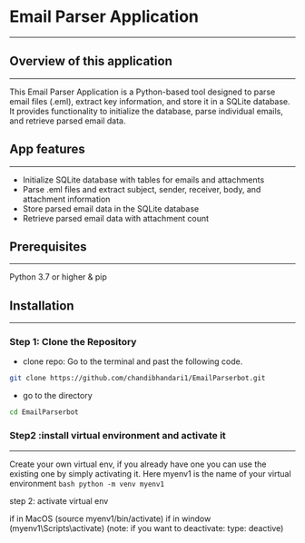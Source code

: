 # Email Parser Application
---
## Overview of this application
---
This Email Parser Application is a Python-based tool designed to parse email files (.eml), extract key information, and store it in a SQLite database. It provides functionality to initialize the database, parse individual emails, and retrieve parsed email data.

## App features
---
- Initialize SQLite database with tables for emails and attachments
- Parse .eml files and extract subject, sender, receiver, body, and attachment information
- Store parsed email data in the SQLite database
- Retrieve parsed email data with attachment count
## Prerequisites
---
Python 3.7 or higher & pip

## Installation
---
### Step 1: Clone the Repository
- clone repo: 
Go to the terminal and past the following code.
``` bash
git clone https://github.com/chandibhandari1/EmailParserbot.git
```
- go to the directory
``` bash
cd EmailParserbot
```

### Step2 :install virtual environment and activate it
---
Create your own virtual env, if you already have one you can use the existing one by simply activating it. Here myenv1 is the name of your virtual environment
```bash python -m venv myenv1 ```

step 2: activate virtual env

if in MacOS
(source myenv1/bin/activate)
if in window
(myenv1\Scripts\activate)
(note: if you want to deactivate: type: deactive)


